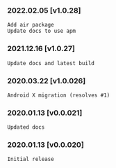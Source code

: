 ### 2022.02.05 [v1.0.28]

```
Add air package
Update docs to use apm
```

### 2021.12.16 [v1.0.27]

```
Update docs and latest build
```



### 2020.03.22 [v1.0.026]

```
Android X migration (resolves #1)
```


### 2020.01.13 [v0.0.021]

```
Updated docs
```


### 2020.01.13 [v0.0.020]

```
Initial release
```

